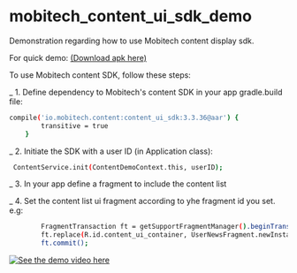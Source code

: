 # mobitech_content_ui_sdk_demo
Demonstration regarding how to use Mobitech content display sdk. 


For quick demo: [(Download apk here)](https://www.dropbox.com/s/qoit44xylr8z1pi/content_ui_demo.apk?dl=1)


To use Mobitech content SDK, follow these steps:

_ 1. Define dependency to Mobitech's content SDK in your app gradle.build file:
```sh
compile('io.mobitech.content:content_ui_sdk:3.3.36@aar') {
        transitive = true
    }
```

_ 2. Initiate the SDK with a user ID (in Application class):
```sh
 ContentService.init(ContentDemoContext.this, userID);
```

_ 3. In your app define a fragment to include the content list

_ 4. Set the content list ui fragment according to yhe fragment id you set.
e.g:
```sh
        FragmentTransaction ft = getSupportFragmentManager().beginTransaction();
        ft.replace(R.id.content_ui_container, UserNewsFragment.newInstance(), UserNewsFragment.TAG);
        ft.commit();
```


[![See the demo video here](https://i.ytimg.com/vi/cON5zcx_FCc/default.jpg?v=57da500d&sqp=CNCg6b4F&rs=AOn4CLCv06oDjftA7bH-tkStiG-a4_R2rQ)](https://youtu.be/cON5zcx_FCc)

